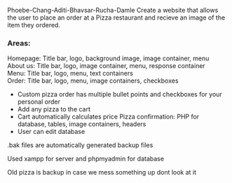 Phoebe-Chang-Aditi-Bhavsar-Rucha-Damle
Create a website that allows the user to place an order at a Pizza restaurant and recieve an image of the item they ordered.

### Areas: ###
Homepage: Title bar, logo, background image, 
image container, menu  
About us: Title bar, logo, image container,
menu, response container  
Menu: Title bar, logo, menu, text containers  
Order: Title bar, logo, menu, image containers,
checkboxes  
* Custom pizza order has multiple bullet points and checkboxes for your personal order
* Add any pizza to the cart
* Cart automatically calculates price
Pizza confirmation: PHP for database, tables, image containers, headers
* User can edit database

.bak files are automatically generated backup files

Used xampp for server and phpmyadmin for database

Old pizza is backup in case we mess something up dont look at it
